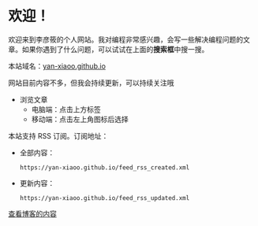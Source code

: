 # 欢迎！

欢迎来到李彦筱的个人网站。我对编程非常感兴趣，会写一些解决编程问题的文章。如果你遇到了什么问题，可以试试在上面的**搜索框**中搜一搜。

本站域名：[yan-xiaoo.github.io](https://yan-xiaoo.github.io)

网站目前内容不多，但我会持续更新，可以持续关注哦



- 浏览文章
  - 电脑端：点击上方标签
  - 移动端：点击左上角图标后选择


本站支持 RSS 订阅。订阅地址：

- 全部内容：
  ```
  https://yan-xiaoo.github.io/feed_rss_created.xml
  ```
- 更新内容：
  ```
  https://yan-xiaoo.github.io/feed_rss_updated.xml
  ```


[查看博客的内容](./blog/index.md)